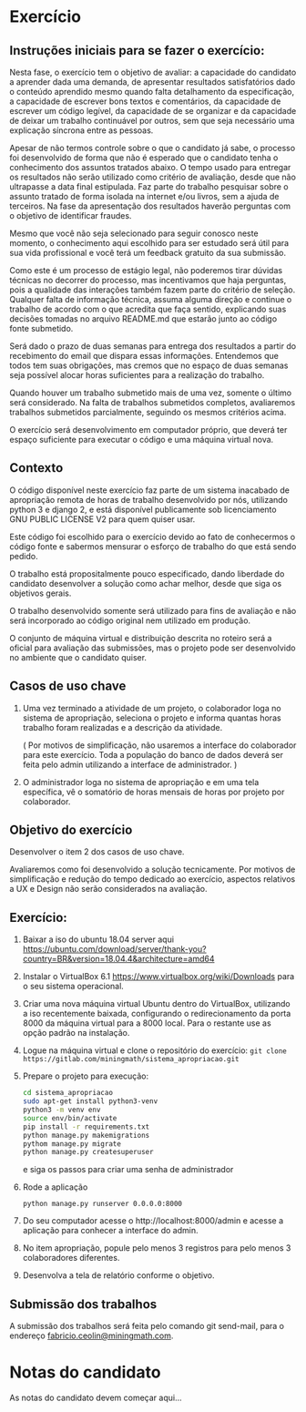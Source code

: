 # Exercício

## Instruções iniciais para se fazer o exercício:

Nesta fase, o exercício tem o objetivo de avaliar: a capacidade do candidato a aprender dada uma demanda, de apresentar resultados satisfatórios dado o conteúdo aprendido mesmo quando falta detalhamento da especificação, a capacidade de escrever bons textos e comentários, da capacidade de escrever um código legível, da capacidade de se organizar e da capacidade de deixar um trabalho continuável por outros, sem que seja necessário uma explicação síncrona entre as pessoas.

Apesar de não termos controle sobre o que o candidato já sabe, o processo foi desenvolvido de forma que não é esperado que o candidato tenha o conhecimento dos assuntos tratados abaixo. O tempo usado para entregar os resultados não serão utilizado como critério de avaliação, desde que não ultrapasse a data final estipulada. Faz parte do trabalho pesquisar sobre o assunto tratado de forma isolada na internet e/ou livros, sem a ajuda de terceiros. Na fase da apresentação dos resultados haverão perguntas com o objetivo de identificar fraudes.

Mesmo que você não seja selecionado para seguir conosco neste momento, o conhecimento aqui escolhido para ser estudado será útil para sua vida profissional e você terá um feedback gratuito da sua submissão. 

Como este é um processo de estágio legal, não poderemos tirar dúvidas técnicas no decorrer do processo, mas incentivamos que haja perguntas, pois a qualidade das interações também fazem parte do critério de seleção. Qualquer falta de informação técnica, assuma alguma direção e continue o trabalho de acordo com o que acredita que faça sentido, explicando suas decisões tomadas no arquivo README.md que estarão junto ao código fonte submetido.

Será dado o prazo de duas semanas para entrega dos resultados a partir do recebimento do email que dispara essas informações. Entendemos que todos tem suas obrigações, mas cremos que no espaço de duas semanas seja possível alocar horas suficientes para a realização do trabalho. 

Quando houver um trabalho submetido mais de uma vez, somente o último será considerado. Na falta de trabalhos submetidos completos, avaliaremos trabalhos submetidos parcialmente, seguindo os mesmos critérios acima. 

O exercício será desenvolvimento em computador próprio, que deverá ter espaço suficiente para executar o código e uma máquina virtual nova.

## Contexto 

O código disponível neste exercício faz parte de um sistema inacabado de apropriação remota de horas de trabalho desenvolvido por nós, utilizando python 3 e django 2, e está disponível publicamente sob licenciamento GNU PUBLIC LICENSE V2 para quem quiser usar.

Este código foi escolhido para o exercício devido ao fato de conhecermos o código fonte e sabermos mensurar o esforço de trabalho do que está sendo pedido. 

O trabalho está propositalmente pouco especificado, dando liberdade do candidato desenvolver a solução como achar melhor, desde que siga os objetivos gerais.

O trabalho desenvolvido somente será utilizado para fins de avaliação e não será incorporado ao código original nem utilizado em produção.



O conjunto de máquina virtual e distribuição descrita no roteiro será a oficial para avaliação das submissões, mas o projeto pode ser desenvolvido no ambiente que o candidato quiser.

## Casos de uso chave

1. Uma vez terminado a atividade de um projeto, o colaborador loga no sistema de apropriação, seleciona o projeto e informa quantas horas trabalho foram realizadas e a descrição da atividade.

   ( Por motivos de simplificação, não usaremos a interface do colaborador para este exercício. Toda a população do banco de dados deverá ser feita pelo admin utilizando a interface de administrador. )

2. O administrador loga no sistema de apropriação e em uma tela específica, vê o somatório de horas mensais de horas por projeto por colaborador.

## Objetivo do exercício

Desenvolver o item 2 dos casos de uso chave.

Avaliaremos como foi desenvolvido a solução tecnicamente. Por motivos de simplificação e redução do tempo dedicado ao exercício, aspectos relativos a UX e Design não serão considerados na avaliação.

## Exercício:



1. Baixar a iso do ubuntu 18.04 server aqui https://ubuntu.com/download/server/thank-you?country=BR&version=18.04.4&architecture=amd64

2. Instalar o VirtualBox 6.1  https://www.virtualbox.org/wiki/Downloads para o seu sistema operacional.

3. Criar uma nova máquina virtual Ubuntu dentro do VirtualBox, utilizando a iso recentemente baixada, configurando o redirecionamento da porta 8000 da máquina virtual para a 8000 local. Para o restante use as opção padrão na instalação.

4. Logue na máquina virtual e clone o repositório do exercício:
   `git clone https://gitlab.com/miningmath/sistema_apropriacao.git`

5. Prepare o projeto para execução:

   ```bash
   cd sistema_apropriacao
   sudo apt-get install python3-venv
   python3 -m venv env
   source env/bin/activate
   pip install -r requirements.txt
   python manage.py makemigrations
   pythom manage.py migrate
   python manage.py createsuperuser
   ```

   e siga os passos para criar uma senha de administrador

6. Rode a aplicação

   `python manage.py runserver 0.0.0.0:8000`

7. Do seu computador acesse o http://localhost:8000/admin e acesse a aplicação para conhecer a interface do admin.

8. No item apropriação, popule pelo menos 3 registros para pelo menos 3 colaboradores diferentes.

9. Desenvolva a tela de relatório conforme o objetivo.

## Submissão dos trabalhos

A submissão dos trabalhos será feita pelo comando git send-mail, para o endereço fabricio.ceolin@miningmath.com. 



# Notas do candidato

As notas do candidato devem começar aqui...
